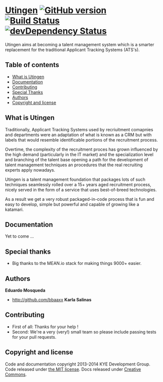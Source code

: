 # [Utingen](https://github.com/bbaaxx/utingen) [![GitHub version](https://badge.fury.io/gh/bbaaxx%2Futingen.png)](http://badge.fury.io/gh/bbaaxx%2Futingen) [![Build Status](https://api.travis-ci.org/bbaaxx/utingen.png)](http://travis-ci.org/bbaaxx/utingen) [![devDependency Status](https://david-dm.org/bbaaxx/utingen/dev-status.png?theme=shields.io)](https://david-dm.org/bbaaxx/utingen#info=devDependencies)

Utingen aims at becoming a talent management system which is a smarter replacement for the traditional Applicant Tracking Systems (ATS's). 

## Table of contents
- [What is Utingen](#what-is-utingen)
- [Documentation](#documentation)
- [Contributing](#contributing)
- [Special Thanks](#special-thanks)
- [Authors](#authors)
- [Copyright and license](#copyright-and-license)

## What is Utingen

Traditionally, Applicant Tracking Systems used by recriuitment comapnies and departments were an adaptation of what is known as a CRM but with labels that would resemble identificable portions of the recruitment process. 

Overtime, the complexity of the recruitment proces has grown influenced by the high demand (particularly in the IT market) and the specialization level and branching of the talent base opening a path for the development of talent management techniques an procedures that the real recruiting experts apply nowadays.

Utingen is a talent management foundation that packages lots of such techniques seamlessly rolled over a 15+ years aged recruitment process, nicely served in the form of a service that uses best-of-breed technologies. 

As a result we get a very robust packaged-in-code process that is fun and easy to develop, simple but powerful and capable of growing like a katamari.

## Documentation

Yet to come ...

## Special thanks

- Big thanks to the MEAN.io stack for making things 9000+ easier.

## Authors

**Eduardo Mosqueda**
- <http://github.com/bbaaxx>
**Karla Salinas**

## Contributing
- First of all: Thanks for your help !
- Second: We're a very (very!) small team so please include passing tests for your pull requests.

## Copyright and license

Code and documentation copyright 2013-2014 KYE Development Group. Code released under [the MIT license](LICENSE). Docs released under [Creative Commons](docs/LICENSE).